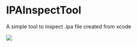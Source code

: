 IPAInspectTool
==============

A simple tool to inspect .ipa file created from xcode


![](https://raw.github.com/wpsteak/IPAInspectTool/master/screenshot.gif)
